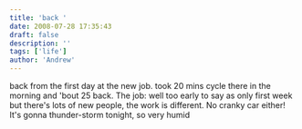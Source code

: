 ```yaml
---
title: 'back '
date: 2008-07-28 17:35:43
draft: false
description: ''
tags: ['life']
author: 'Andrew'
---
```


back from the first day at the new job. took 20 mins cycle there in the morning and 'bout 25 back. The job: well too early to say as only first week but there's lots of new people, the work is different. No cranky car either! It's gonna thunder-storm tonight, so very humid
